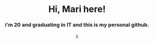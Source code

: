 <h1 align="center">Hi, Mari here!</h1>
<h3 align="center">i'm 20 and graduating in IT and this is my personal github.</h3>
<p align="center">
<a href="https://t.me/cybermarizinha" <img src="https://img.shields.io/badge/Telegram-2CA5E0?style=for-the-badge&logo=telegram&logoColor=white"/>>
</p>

